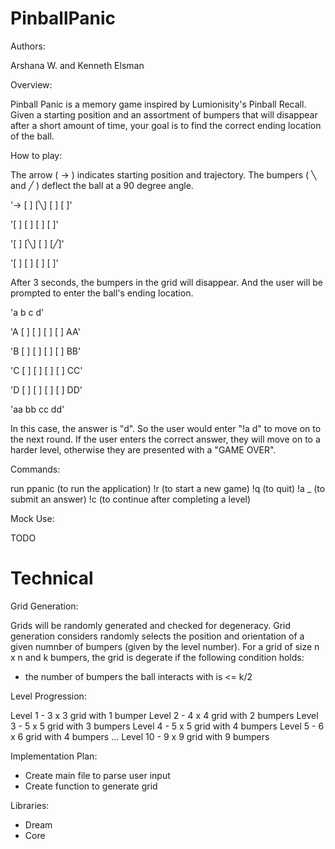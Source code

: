 # PinballPanic

Authors:

Arshana W. and Kenneth Elsman

Overview:

Pinball Panic is a memory game inspired by Lumionisity's Pinball Recall.
Given a starting position and an assortment of bumpers that will disappear after a short amount of time, your goal is to find the
correct ending location of the ball.

How to play:

The arrow ( -> ) indicates starting position and trajectory.
The bumpers ( ╲ and ╱ ) deflect the ball at a 90 degree angle.

'-> [ ] [╲] [ ] [ ]'

  '[ ] [ ] [ ] [ ]'
  
  '[ ] [╲] [ ] [╱]'
  
  '[ ] [ ] [ ] [ ]'

After 3 seconds, the bumpers in the grid will disappear. And the user will be prompted to enter the ball's ending location.

   'a   b   c   d'
   
'A [ ] [ ] [ ] [ ] AA'

'B [ ] [ ] [ ] [ ] BB'

'C [ ] [ ] [ ] [ ] CC'

'D [ ] [ ] [ ] [ ] DD'

 'aa  bb  cc  dd'

In this case, the answer is "d". So the user would enter "!a d" to move on to the next round.
If the user enters the correct answer, they will move on to a harder level, otherwise they are presented with a "GAME OVER".

Commands:

run ppanic (to run the application)
!r (to start a new game)
!q (to quit)
!a _ (to submit an answer)
!c (to continue after completing a level)

Mock Use:

TODO


# Technical

Grid Generation:

Grids will be randomly generated and checked for degeneracy. Grid generation considers randomly selects the position and orientation of a given numnber of bumpers (given by the level number).
For a grid of size n x n and k bumpers, the grid is degerate if the following condition holds:
  - the number of bumpers the ball interacts with is <= k/2

Level Progression:

Level 1 - 3 x 3 grid with 1 bumper
Level 2 - 4 x 4 grid with 2 bumpers
Level 3 - 5 x 5 grid with 3 bumpers
Level 4 - 5 x 5 grid with 4 bumpers
Level 5 - 6 x 6 grid with 4 bumpers
...
Level 10 - 9 x 9 grid with 9 bumpers

Implementation Plan:

- Create main file to parse user input
- Create function to generate grid

Libraries:

- Dream
- Core
